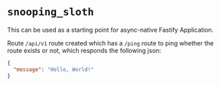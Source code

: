 # `snooping_sloth`

This can be used as a starting point for async-native Fastify Application.

Route `/api/v1` route created which has a `/ping` route to ping whether the route exists or not, which responds the following json:

```json
{
  "message": "Hello, World!"
}
```

